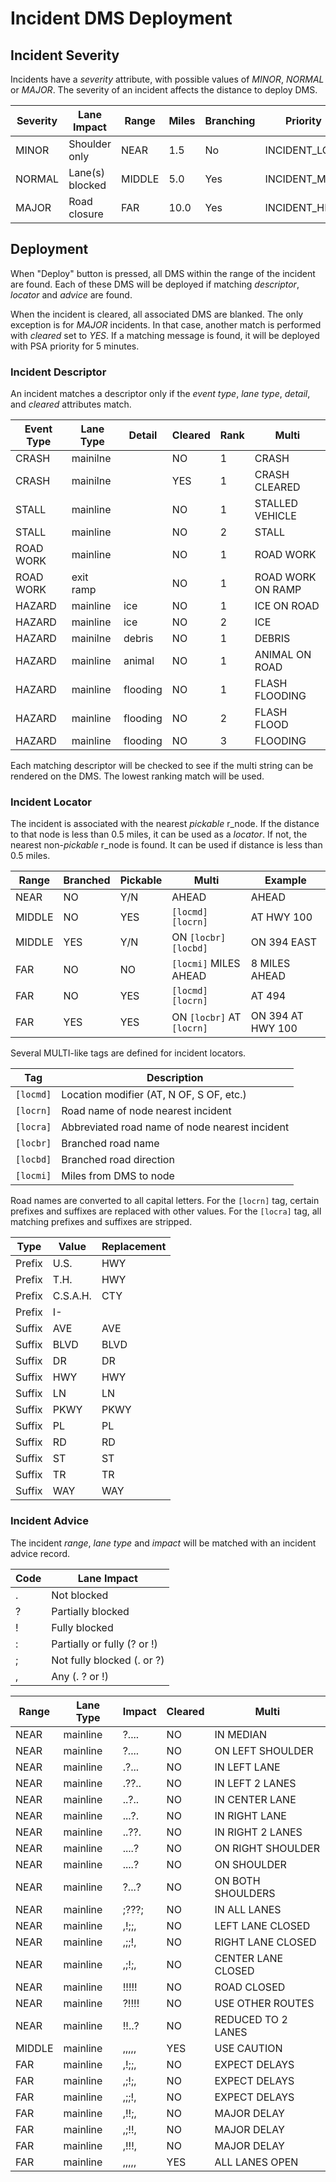 # Incident DMS Deployment

## Incident Severity

Incidents have a *severity* attribute, with possible values of *MINOR*,
*NORMAL* or *MAJOR*.  The severity of an incident affects the distance to
deploy DMS.

Severity | Lane Impact     | Range  | Miles | Branching | Priority
---------|-----------------|--------|-------|-----------|---------------
MINOR    | Shoulder only   | NEAR   | 1.5   | No        | INCIDENT_LOW
NORMAL   | Lane(s) blocked | MIDDLE | 5.0   | Yes       | INCIDENT_MED
MAJOR    | Road closure    | FAR    | 10.0  | Yes       | INCIDENT_HIGH

## Deployment

When "Deploy" button is pressed, all DMS within the range of the incident are
found.  Each of these DMS will be deployed if matching *descriptor*, *locator*
and *advice* are found.

When the incident is cleared, all associated DMS are blanked.  The only
exception is for *MAJOR* incidents.  In that case, another match is performed
with *cleared* set to *YES*.  If a matching message is found, it will be
deployed with PSA priority for 5 minutes.

### Incident Descriptor

An incident matches a descriptor only if the *event type*, *lane type*,
*detail*, and *cleared* attributes match.

Event Type | Lane Type     | Detail   | Cleared | Rank | Multi
-----------|---------------|----------|---------|------|----------------
CRASH      | mainilne      |          | NO      | 1    | CRASH
CRASH      | mainilne      |          | YES     | 1    | CRASH CLEARED
STALL      | mainline      |          | NO      | 1    | STALLED VEHICLE
STALL      | mainline      |          | NO      | 2    | STALL
ROAD WORK  | mainline      |          | NO      | 1    | ROAD WORK
ROAD WORK  | exit ramp     |          | NO      | 1    | ROAD WORK ON RAMP
HAZARD     | mainline      | ice      | NO      | 1    | ICE ON ROAD
HAZARD     | mainline      | ice      | NO      | 2    | ICE
HAZARD     | mainilne      | debris   | NO      | 1    | DEBRIS
HAZARD     | mainline      | animal   | NO      | 1    | ANIMAL ON ROAD
HAZARD     | mainline      | flooding | NO      | 1    | FLASH FLOODING
HAZARD     | mainline      | flooding | NO      | 2    | FLASH FLOOD
HAZARD     | mainline      | flooding | NO      | 3    | FLOODING

Each matching descriptor will be checked to see if the multi string can be
rendered on the DMS.  The lowest ranking match will be used.

### Incident Locator

The incident is associated with the nearest *pickable* r_node.  If the distance
to that node is less than 0.5 miles, it can be used as a *locator*.  If not,
the nearest non-*pickable* r_node is found.  It can be used if distance is less
than 0.5 miles.

Range  | Branched | Pickable | Multi                     | Example
-------|----------|----------|---------------------------|------------------
NEAR   | NO       | Y/N      | AHEAD                     | AHEAD
MIDDLE | NO       | YES      | `[locmd] [locrn]`         | AT HWY 100
MIDDLE | YES      | Y/N      | ON `[locbr]` `[locbd]`    | ON 394 EAST
FAR    | NO       | NO       | `[locmi]` MILES AHEAD     | 8 MILES AHEAD
FAR    | NO       | YES      | `[locmd] [locrn]`         | AT 494
FAR    | YES      | YES      | ON `[locbr]` AT `[locrn]` | ON 394 AT HWY 100

Several MULTI-like tags are defined for incident locators.

Tag       | Description
----------|-----------------------------------------------
`[locmd]` | Location modifier (AT, N OF, S OF, etc.)
`[locrn]` | Road name of node nearest incident
`[locra]` | Abbreviated road name of node nearest incident
`[locbr]` | Branched road name
`[locbd]` | Branched road direction
`[locmi]` | Miles from DMS to node

Road names are converted to all capital letters.  For the `[locrn]` tag, certain
prefixes and suffixes are replaced with other values.  For the `[locra]` tag,
all matching prefixes and suffixes are stripped.

Type   | Value    | Replacement
-------|----------|------------
Prefix | U.S.     | HWY
Prefix | T.H.     | HWY
Prefix | C.S.A.H. | CTY
Prefix | I-       |
Suffix | AVE      | AVE
Suffix | BLVD     | BLVD
Suffix | DR       | DR
Suffix | HWY      | HWY
Suffix | LN       | LN
Suffix | PKWY     | PKWY
Suffix | PL       | PL
Suffix | RD       | RD
Suffix | ST       | ST
Suffix | TR       | TR
Suffix | WAY      | WAY

### Incident Advice

The incident *range*, *lane type* and *impact* will be matched with an incident
advice record.

Code | Lane Impact
-----|----------------------------
.    | Not blocked
?    | Partially blocked
!    | Fully blocked
:    | Partially or fully (? or !)
;    | Not fully blocked (. or ?)
,    | Any (. ? or !)

Range    | Lane Type | Impact | Cleared | Multi
---------|-----------|--------|---------|-------------------
NEAR     | mainline  | ?....  | NO      | IN MEDIAN
NEAR     | mainline  | ?....  | NO      | ON LEFT SHOULDER
NEAR     | mainline  | .?...  | NO      | IN LEFT LANE
NEAR     | mainline  | .??..  | NO      | IN LEFT 2 LANES
NEAR     | mainline  | ..?..  | NO      | IN CENTER LANE
NEAR     | mainline  | ...?.  | NO      | IN RIGHT LANE
NEAR     | mainline  | ..??.  | NO      | IN RIGHT 2 LANES
NEAR     | mainline  | ....?  | NO      | ON RIGHT SHOULDER
NEAR     | mainline  | ....?  | NO      | ON SHOULDER
NEAR     | mainline  | ?...?  | NO      | ON BOTH SHOULDERS
NEAR     | mainline  | ;???;  | NO      | IN ALL LANES
NEAR     | mainline  | ,!;;,  | NO      | LEFT LANE CLOSED
NEAR     | mainline  | ,;;!,  | NO      | RIGHT LANE CLOSED
NEAR     | mainline  | ,;!;,  | NO      | CENTER LANE CLOSED
NEAR     | mainline  | !!!!!  | NO      | ROAD CLOSED
NEAR     | mainline  | ?!!!!  | NO      | USE OTHER ROUTES
NEAR     | mainline  | !!..?  | NO      | REDUCED TO 2 LANES
MIDDLE   | mainline  | ,,,,,  | YES     | USE CAUTION
FAR      | mainline  | ,!;;,  | NO      | EXPECT DELAYS
FAR      | mainline  | ,;!;,  | NO      | EXPECT DELAYS
FAR      | mainline  | ,;;!,  | NO      | EXPECT DELAYS
FAR      | mainline  | ,!!;,  | NO      | MAJOR DELAY
FAR      | mainline  | ,;!!,  | NO      | MAJOR DELAY
FAR      | mainline  | ,!!!,  | NO      | MAJOR DELAY
FAR      | mainline  | ,,,,,  | YES     | ALL LANES OPEN
